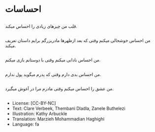 # احساسات

##
قلب من چیزهای زیادی را احساس میکند.

##
من احساس خوشحالی میکنم وقتی که بعد ازظهرها مادربزرگم برایم داستان تعریف میکند.

##
من احساس نادانی میکنم وقتی با دوستانم بازی میکنم.

##
من احساس بدی دارم وقتی که پدرم میگوید پول ندارم.

##
من عشق را احساس میکنم وقتی مادرم مرا در آغوش میگیرد.

##
* License: [CC-BY-NC]
* Text: Clare Verbeek, Thembani Dladla, Zanele Buthelezi
* Illustration: Kathy Arbuckle
* Translation: Marzieh Mohammadian Haghighi
* Language: fa
